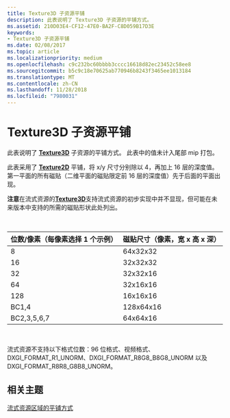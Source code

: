 ```yaml
---
title: Texture3D 子资源平铺
description: 此表说明了 Texture3D 子资源的平铺方式。
ms.assetid: 210D03E4-CF12-47E0-BA2F-C8D059B17D3E
keywords:
- Texture3D 子资源平铺
ms.date: 02/08/2017
ms.topic: article
ms.localizationpriority: medium
ms.openlocfilehash: c9c232bc60bbbb3cccc16618d82ec23452c58ee8
ms.sourcegitcommit: b5c9c18e70625ab770946b8243f3465ee1013184
ms.translationtype: MT
ms.contentlocale: zh-CN
ms.lasthandoff: 11/28/2018
ms.locfileid: "7980031"
---
```

# <a name="texture3d-subresource-tiling"></a>Texture3D 子资源平铺


此表说明了 [**Texture3D**](https://msdn.microsoft.com/library/windows/desktop/ff471562) 子资源的平铺方式。 此表中的值未计入尾部 mip 打包。

此表采用了 [**Texture2D**](https://msdn.microsoft.com/library/windows/desktop/ff471525) 平铺，将 x/y 尺寸分别除以 4，再加上 16 层的深度值。 第一平面的所有磁贴（二维平面的磁贴限定前 16 层的深度值）先于后面的平面出现。

**注意**在流式资源的[**Texture3D**](https://msdn.microsoft.com/library/windows/desktop/ff471562)支持流式资源的初步实现中并不显现，但可能在未来版本中支持的所需的磁贴形状此处列出。

 

| 位数/像素（每像素选择 1 个示例） | 磁贴尺寸（像素，宽 x 高 x 深） |
|-----------------------------|---------------------------------|
| 8                           | 64x32x32                        |
| 16                          | 32x32x32                        |
| 32                          | 32x32x16                        |
| 64                          | 32x16x16                        |
| 128                         | 16x16x16                        |
| BC1,4                       | 128x64x16                       |
| BC2,3,5,6,7                 | 64x64x16                        |

 

流式资源不支持以下格式位数：96 位格式、视频格式、DXGI\_FORMAT\_R1\_UNORM、DXGI\_FORMAT\_R8G8\_B8G8\_UNORM 以及 DXGI\_FORMAT\_R8R8\_G8B8\_UNORM。

## <a name="span-idrelated-topicsspanrelated-topics"></a><span id="related-topics"></span>相关主题


[流式资源区域的平铺方式](how-a-streaming-resource-s-area-is-tiled.md)

 

 




